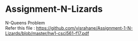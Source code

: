 # Assignment-N-Lizards
N-Queens Problem </br>
Refer this file : https://github.com/visrahane/Assignment-1-N-Lizards/blob/master/hw1-csci561-f17.pdf
